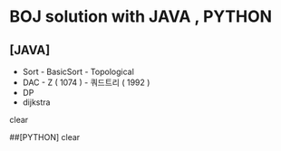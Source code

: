 # BOJ solution with JAVA , PYTHON

## [JAVA]
- Sort
        - BasicSort 
        - Topological
- DAC
        - Z ( 1074 ) 
        - 쿼드트리 ( 1992 )
- DP
- dijkstra      
     

clear


##[PYTHON]
clear
